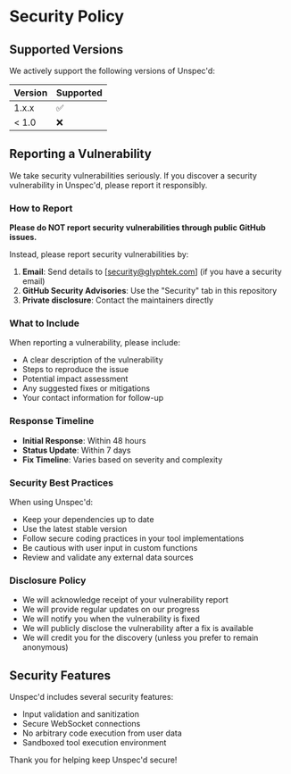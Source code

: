 # Security Policy

## Supported Versions

We actively support the following versions of Unspec'd:

| Version | Supported          |
| ------- | ------------------ |
| 1.x.x   | :white_check_mark: |
| < 1.0   | :x:                |

## Reporting a Vulnerability

We take security vulnerabilities seriously. If you discover a security vulnerability in Unspec'd, please report it responsibly.

### How to Report

**Please do NOT report security vulnerabilities through public GitHub issues.**

Instead, please report security vulnerabilities by:

1. **Email**: Send details to [security@glyphtek.com] (if you have a security email)
2. **GitHub Security Advisories**: Use the "Security" tab in this repository
3. **Private disclosure**: Contact the maintainers directly

### What to Include

When reporting a vulnerability, please include:

- A clear description of the vulnerability
- Steps to reproduce the issue
- Potential impact assessment
- Any suggested fixes or mitigations
- Your contact information for follow-up

### Response Timeline

- **Initial Response**: Within 48 hours
- **Status Update**: Within 7 days
- **Fix Timeline**: Varies based on severity and complexity

### Security Best Practices

When using Unspec'd:

- Keep your dependencies up to date
- Use the latest stable version
- Follow secure coding practices in your tool implementations
- Be cautious with user input in custom functions
- Review and validate any external data sources

### Disclosure Policy

- We will acknowledge receipt of your vulnerability report
- We will provide regular updates on our progress
- We will notify you when the vulnerability is fixed
- We will publicly disclose the vulnerability after a fix is available
- We will credit you for the discovery (unless you prefer to remain anonymous)

## Security Features

Unspec'd includes several security features:

- Input validation and sanitization
- Secure WebSocket connections
- No arbitrary code execution from user data
- Sandboxed tool execution environment

Thank you for helping keep Unspec'd secure! 
